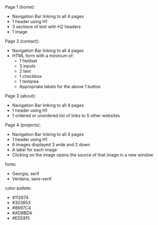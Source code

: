Page 1 (home):
- Navigation Bar linking to all 4 pages
- 1 header using H1
- 3 sections of text with H2 headers
- 1 image

Page 2 (contact):
- Navigation Bar linking to all 4 pages
- HTML form with a minimum of:
    - 1 fieldset
    - 3 inputs
    - 2 text
    - 1 checkbox
    - 1 textarea
    - Appropriate labels for the above 1 button

Page 3 (about):
- Navigation Bar linking to all 4 pages
- 1 header using H1
- 1 ordered or unordered list of links to 5 other websites

Page 4 (projects):
- Navigation Bar linking to all 4 pages
- 1 header using H1
- 6 images displayed 3 wide and 2 down
- A label for each image
- Clicking on the image opens the source of that image in a new window

fonts:
- Georgia, serif
- Verdana, sans-serif

color-pallete:
- #112674
- #303853
- #8697C4
- #ADBBDA
- #EDE8f5
